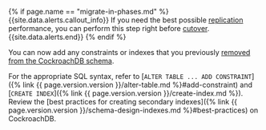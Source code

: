 {% if page.name == "migrate-in-phases.md" %}
{{site.data.alerts.callout_info}}
If you need the best possible [replication](#step-6-replicate-changes-to-cockroachdb) performance, you can perform this step right before [cutover](#step-8-cutover).
{{site.data.alerts.end}}
{% endif %}

You can now add any constraints or indexes that you previously [removed from the CockroachDB schema](#step-3-load-data-into-cockroachdb).

For the appropriate SQL syntax, refer to [`ALTER TABLE ... ADD CONSTRAINT`]({% link {{ page.version.version }}/alter-table.md %}#add-constraint) and [`CREATE INDEX`]({% link {{ page.version.version }}/create-index.md %}). Review the [best practices for creating secondary indexes]({% link {{ page.version.version }}/schema-design-indexes.md %}#best-practices) on CockroachDB.
